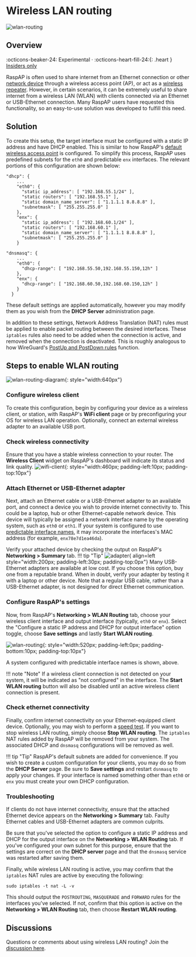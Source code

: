 # Wireless LAN routing

![wlan-routing](https://github.com/RaspAP/raspap-webgui/assets/229399/e72ed882-741e-444b-959e-42ea1d111966)

## Overview
:octicons-beaker-24: Experimental · :octicons-heart-fill-24:{: .heart } [Insiders only](insiders.md)

RaspAP is often used to share internet from an Ethernet connection or other [network device](net-devices.md) through a wireless access point (AP), or act as a [wireless repeater](repeater.md). However, in certain scenarios, it can be extremely useful to share internet from a wireless LAN (WLAN) with clients connected via an Ethernet or USB-Ethernet connection. Many RaspAP users have requested this functionality, so an easy-to-use solution was developed to fulfill this need.

## Solution
To create this setup, the target interface must be configured with a static IP address and have DHCP enabled. This is similar to how RaspAP's [default wireless access point](defaults.md#networking-defaults) is configured. To simplify this process, RaspAP uses predefined subnets for the `eth0` and predictable `enx` interfaces. The relevant portions of this configuration are shown below:

```
"dhcp": {
    ...
    "eth0": {
      "static ip_address": [ "192.168.55.1/24" ],
      "static routers": [ "192.168.55.1" ],
      "static domain_name_server": [ "1.1.1.1 8.8.8.8" ],
      "subnetmask": [ "255.255.255.0" ]
    },
    "enx": {
      "static ip_address": [ "192.168.60.1/24" ],
      "static routers": [ "192.168.60.1" ],
      "static domain_name_server": [ "1.1.1.1 8.8.8.8" ],
      "subnetmask": [ "255.255.255.0" ]
    }
```

```
"dnsmasq": {
    ...
    "eth0": {
      "dhcp-range": [ "192.168.55.50,192.168.55.150,12h" ]
    },
    "enx": {
      "dhcp-range": [ "192.168.60.50,192.168.60.150,12h" ]
    }
  }
```

These default settings are applied automatically, however you may modify them as you wish from the **DHCP Server** administration page.

In addition to these settings, Network Address Translation (NAT) rules must be applied to enable packet routing between the desired interfaces. These `iptables` rules also need to be added when the connection is active, and removed when the connection is deactivated. This is roughly analogous to how WireGuard's [PostUp and PostDown rules](wireguard.md#tunneling-traffic) function. 

## Steps to enable WLAN routing

![wlan-routing-diagram](https://github.com/RaspAP/raspap-webgui/assets/229399/aa88a477-3a78-43e3-ae70-b6de99414452){: style="width:640px"}


### Configure wireless client
To create this configuration, begin by configuring your device as a wireless client, or station, with RaspAP's **WiFi client** page or by preconfiguring your OS for wireless LAN operation. Optionally, connect an external wireless adapter to an available USB port.

### Check wireless connectivity
Ensure that you have a stable wireless connection to your router. The **Wireless Client** widget on RaspAP's dashboard will indicate its status and link quality. 
![wifi-client](https://github.com/RaspAP/raspap-webgui/assets/229399/9b60a72e-1199-4b26-a080-4e10ec3d0cca){: style="width:460px; padding-left:10px; padding-top:10px"}

### Attach Ethernet or USB-Ethernet adapter
Next, attach an Ethernet cable or a USB-Ethernet adapter to an available port, and connect a device you wish to provide internet connectivity to. This could be a laptop, hub or other Ethernet-capable network device. This device will typically be assigned a network interface name by the operating system, such as `eth0` or `eth1`. If your system is configured to use [predictable interface names](https://wiki.debian.org/NetworkInterfaceNames), it may incorporate the interfaces's MAC address (for example, `enx78e7d1ea46da`).

Verify your attached device by checking the output on RaspAP's **Networking > Summary** tab.
!!! tip "Tip"
    ![adapter](https://github.com/RaspAP/raspap-webgui/assets/229399/7fa8ea1a-c10f-4c91-99c3-998b3a177b58){ align=left style="width:200px; padding-left:30px; padding-top:0px"} Many USB-Ethernet adapters are available at low cost. If you choose this option, buy one from a reputable brand. When in doubt, verify your adapter by testing it with a laptop or other device. Note that a regular USB cable, rather than a USB-Ethernet adapter, is not designed for direct Ethernet communication.

### Configure RaspAP's settings
Now, from RaspAP's **Networking > WLAN Routing** tab, choose your wireless client interface and output interface (typically, `eth0` or `enx`). Select the "Configure a static IP address and DHCP for output interface" option toggle, choose **Save settings**  and lastly **Start WLAN routing**.

![wlan-routing](https://github.com/RaspAP/raspap-webgui/assets/229399/f721a4bc-0aad-400e-aec1-ef10ce2a12a5){: style="width:520px; padding-left:0px; padding-bottom:10px; padding-top:10px"}

A system configured with predictable interface names is shown, above.

!!! note "Note"
    If a wireless client connection is not detected on your system, it will be indicated as "not configured" in the interface. The **Start WLAN routing** button will also be disabled until an active wireless client connection is present. 

### Check ethernet connectivity
Finally, confirm internet connectivity on your Ethernet-equipped client device. Optionally, you may wish to perform a [speed test](speedtest.md). If you want to stop wireless LAN routing, simply choose **Stop WLAN routing**. The `iptables` NAT rules added by RaspAP will be removed from your system. The associated DHCP and `dnsmasq` configurations will be removed as well.

!!! tip "Tip"
    RaspAP's default subnets are added for convenience. If you wish to create a custom configuration for your clients, you may do so from the **DHCP Server** page. Be sure to **Save settings** and restart `dsnmasq` to apply your changes. If your interface is named something other than `eth0` or `enx` you must create your own DHCP configuration.

### Troubleshooting
If clients do not have internet connectivity, ensure that the attached Ethernet device appears on the **Networking > Summary** tab. Faulty Ethernet cables and USB-Ethernet adapters are common culprits.

Be sure that you've selected the option to configure a static IP address and DHCP for the output interface on the **Networking > WLAN Routing** tab. If you've configured your own subnet for this purpose, ensure that the settings are correct on the **DHCP server** page and that the `dnsmasq` service was restarted after saving them.

Finally, while wireless LAN routing is active, you may confirm that the `iptables` NAT rules are active by executing the following:

```
sudo iptables -t nat -L -v
```

This should output the `POSTROUTING`, `MASQUERADE` and `FORWARD` rules for the interfaces you've selected. If not, confirm that this option is active on the **Networking > WLAN Routing** tab, then choose **Restart WLAN routing**.

## Discussions
Questions or comments about using wireless LAN routing? Join the [discussion here](https://github.com/RaspAP/raspap-webgui/discussions/).



